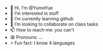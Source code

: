 - 👋 Hi, I’m @YumeYue
- 👀 I’m interested in stuff
- 🌱 I’m currently learning github
- 💞️ I’m looking to collaborate on class tasks
- 📫 How to reach me: you can't 
- 😄 Pronouns: ...
- ⚡ Fun fact: I know 4 languages

<!---
YumeYue/YumeYue is a ✨ special ✨ repository because its `README.md` (this file) appears on your GitHub profile.
You can click the Preview link to take a look at your changes.
--->
